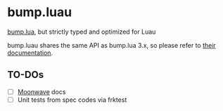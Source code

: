 # bump.luau

[bump.lua](https://github.com/kikito/bump.lua), but strictly typed and optimized for Luau

bump.luau shares the same API as bump.lua 3.x, so please refer to [their documentation](https://github.com/kikito/bump.lua?tab=readme-ov-file#basic-api---adding-removing-and-moving-items).

## TO-DOs
- [ ] [Moonwave](https://github.com/evaera/moonwave) docs
- [ ] Unit tests from spec codes via frktest
